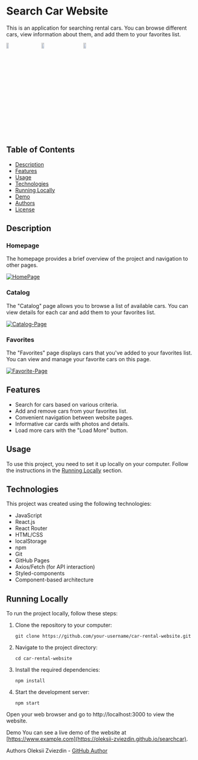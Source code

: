 # Search Car Website

This is an application for searching rental cars. You can browse different cars, view information about them, and add them to your favorites list.

<ul style="display: flex; list-style-type: none; padding: 0;">
  <li>
    <div>
      <a href="https://ibb.co/QHQPvyS" ><img style="width: 25%;" src="https://i.ibb.co/t2KqpVj/HomePage.png" alt="HomePage" border="0"></a>
    </div>
  </li>
  <li>
    <div>
      <a href="https://ibb.co/3rXF89S"><img style="width: 25%" src="https://i.ibb.co/JBLpbwr/Catalog-Page.png" alt="Catalog-Page" border="0"></a>
    </div>
  </li>
  <li>
    <div>
       <a href="https://ibb.co/HhkYJjW"><img style="width: 25%" src="https://i.ibb.co/DrSkqZx/Favorite-Page.png" alt="Favorite-Page" border="0"></a>
    </div>
  </li>
  
</ul>


## Table of Contents

- [Description](#Description)
- [Features](#Features)
- [Usage](#Usage)
- [Technologies](#Technologies)
- [Running Locally](#Running-Locally)
- [Demo](#Demo)
- [Authors](#Authors)
- [License](#License)

## Description

### Homepage

The homepage provides a brief overview of the project and navigation to other pages.

<div>
  <a href="https://ibb.co/QHQPvyS"><img src="https://i.ibb.co/t2KqpVj/HomePage.png" alt="HomePage" border="0"></a>
</div>

### Catalog

The "Catalog" page allows you to browse a list of available cars. You can view details for each car and add them to your favorites list.

<div>
 <a href="https://ibb.co/3rXF89S"><img src="https://i.ibb.co/JBLpbwr/Catalog-Page.png" alt="Catalog-Page" border="0"></a>
</div>


### Favorites

The "Favorites" page displays cars that you've added to your favorites list. You can view and manage your favorite cars on this page.

<div>
  <a href="https://ibb.co/HhkYJjW"><img src="https://i.ibb.co/DrSkqZx/Favorite-Page.png" alt="Favorite-Page" border="0"></a>
</div>

## Features

- Search for cars based on various criteria.
- Add and remove cars from your favorites list.
- Convenient navigation between website pages.
- Informative car cards with photos and details.
- Load more cars with the "Load More" button.

## Usage

To use this project, you need to set it up locally on your computer. Follow the instructions in the [Running Locally](#Running-Locally) section.

## Technologies

This project was created using the following technologies:

- JavaScript
- React.js
- React Router
- HTML/CSS
- localStorage
- npm
- Git
- GitHub Pages
- Axios/Fetch (for API interaction)
- Styled-components
- Component-based architecture

## Running Locally

To run the project locally, follow these steps:

1. Clone the repository to your computer:

   ```shell
   git clone https://github.com/your-username/car-rental-website.git

2. Navigate to the project directory:

   ```shell
   cd car-rental-website

2. Install the required dependencies:

   ```shell
   npm install
   
3. Start the development server:

   ```shell
   npm start

Open your web browser and go to http://localhost:3000 to view the website.

Demo
You can see a live demo of the website at [https://www.example.com](https://oleksii-zviezdin.github.io/searchcar).

Authors
Oleksii Zviezdin - <a href="https://github.com/oleksii-zviezdin">GitHub Author</a>
